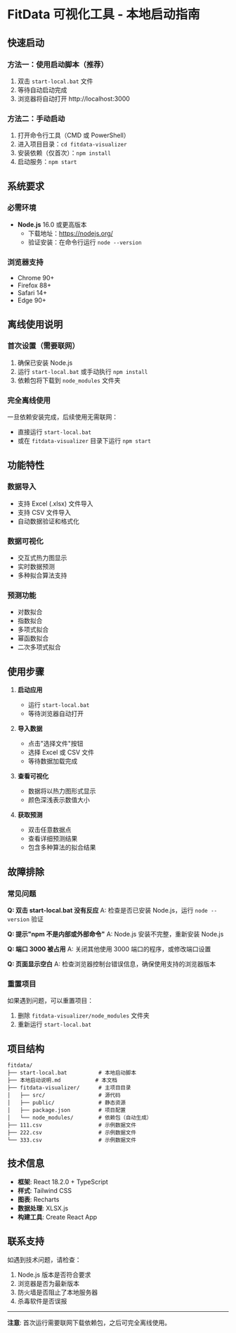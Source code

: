 # FitData 可视化工具 - 本地启动指南

## 快速启动

### 方法一：使用启动脚本（推荐）
1. 双击 `start-local.bat` 文件
2. 等待自动启动完成
3. 浏览器将自动打开 http://localhost:3000

### 方法二：手动启动
1. 打开命令行工具（CMD 或 PowerShell）
2. 进入项目目录：`cd fitdata-visualizer`
3. 安装依赖（仅首次）：`npm install`
4. 启动服务：`npm start`

## 系统要求

### 必需环境
- **Node.js** 16.0 或更高版本
  - 下载地址：https://nodejs.org/
  - 验证安装：在命令行运行 `node --version`

### 浏览器支持
- Chrome 90+
- Firefox 88+
- Safari 14+
- Edge 90+

## 离线使用说明

### 首次设置（需要联网）
1. 确保已安装 Node.js
2. 运行 `start-local.bat` 或手动执行 `npm install`
3. 依赖包将下载到 `node_modules` 文件夹

### 完全离线使用
一旦依赖安装完成，后续使用无需联网：
- 直接运行 `start-local.bat`
- 或在 `fitdata-visualizer` 目录下运行 `npm start`

## 功能特性

### 数据导入
- 支持 Excel (.xlsx) 文件导入
- 支持 CSV 文件导入
- 自动数据验证和格式化

### 数据可视化
- 交互式热力图显示
- 实时数据预测
- 多种拟合算法支持

### 预测功能
- 对数拟合
- 指数拟合
- 多项式拟合
- 幂函数拟合
- 二次多项式拟合

## 使用步骤

1. **启动应用**
   - 运行 `start-local.bat`
   - 等待浏览器自动打开

2. **导入数据**
   - 点击"选择文件"按钮
   - 选择 Excel 或 CSV 文件
   - 等待数据加载完成

3. **查看可视化**
   - 数据将以热力图形式显示
   - 颜色深浅表示数值大小

4. **获取预测**
   - 双击任意数据点
   - 查看详细预测结果
   - 包含多种算法的拟合结果

## 故障排除

### 常见问题

**Q: 双击 start-local.bat 没有反应**
A: 检查是否已安装 Node.js，运行 `node --version` 验证

**Q: 提示"npm 不是内部或外部命令"**
A: Node.js 安装不完整，重新安装 Node.js

**Q: 端口 3000 被占用**
A: 关闭其他使用 3000 端口的程序，或修改端口设置

**Q: 页面显示空白**
A: 检查浏览器控制台错误信息，确保使用支持的浏览器版本

### 重置项目
如果遇到问题，可以重置项目：
1. 删除 `fitdata-visualizer/node_modules` 文件夹
2. 重新运行 `start-local.bat`

## 项目结构

```
fitdata/
├── start-local.bat          # 本地启动脚本
├── 本地启动说明.md           # 本文档
├── fitdata-visualizer/      # 主项目目录
│   ├── src/                 # 源代码
│   ├── public/              # 静态资源
│   ├── package.json         # 项目配置
│   └── node_modules/        # 依赖包（自动生成）
├── 111.csv                  # 示例数据文件
├── 222.csv                  # 示例数据文件
└── 333.csv                  # 示例数据文件
```

## 技术信息

- **框架**: React 18.2.0 + TypeScript
- **样式**: Tailwind CSS
- **图表**: Recharts
- **数据处理**: XLSX.js
- **构建工具**: Create React App

## 联系支持

如遇到技术问题，请检查：
1. Node.js 版本是否符合要求
2. 浏览器是否为最新版本
3. 防火墙是否阻止了本地服务器
4. 杀毒软件是否误报

---

**注意**: 首次运行需要联网下载依赖包，之后可完全离线使用。